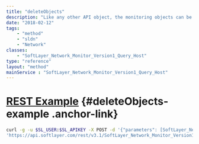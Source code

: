 ```yaml
---
title: "deleteObjects"
description: "Like any other API object, the monitoring objects can be deleted by passing an instance of them into this function.  The ID on the object must be set. "
date: "2018-02-12"
tags:
    - "method"
    - "sldn"
    - "Network"
classes:
    - "SoftLayer_Network_Monitor_Version1_Query_Host"
type: "reference"
layout: "method"
mainService : "SoftLayer_Network_Monitor_Version1_Query_Host"
---
```


# [REST Example](#deleteObjects-example) <a href="/article/rest/"><i class="fas fa-question"></i></a> {#deleteObjects-example .anchor-link} 
```bash
curl -g -u $SL_USER:$SL_APIKEY -X POST -d '{"parameters": [SoftLayer_Network_Monitor_Version1_Query_Host]}' \
'https://api.softlayer.com/rest/v3.1/SoftLayer_Network_Monitor_Version1_Query_Host/deleteObjects'
```
